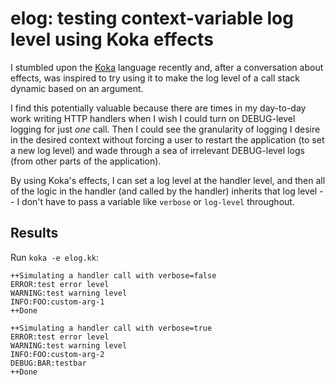# elog: testing context-variable log level using Koka effects

I stumbled upon the [Koka](https://koka-lang.github.io/koka/doc/index.html)
language recently and, after a conversation about effects, was inspired to try
using it to make the log level of a call stack dynamic based on an argument.

I find this potentially valuable because there are times in my day-to-day work
writing HTTP handlers when I wish I could turn on DEBUG-level logging for just
_one_ call. Then I could see the granularity of logging I desire in the desired
context without forcing a user to restart the application (to set a new log
level) and wade through a sea of irrelevant DEBUG-level logs (from other parts
of the application).

By using Koka's effects, I can set a log level at the handler level, and then
all of the logic in the handler (and called by the handler) inherits that log
level -- I don't have to pass a variable like `verbose` or `log-level`
throughout.

## Results

Run `koka -e elog.kk`:
```
++Simulating a handler call with verbose=false
ERROR:test error level
WARNING:test warning level
INFO:FOO:custom-arg-1
++Done

++Simulating a handler call with verbose=true
ERROR:test error level
WARNING:test warning level
INFO:FOO:custom-arg-2
DEBUG:BAR:testbar
++Done
```
